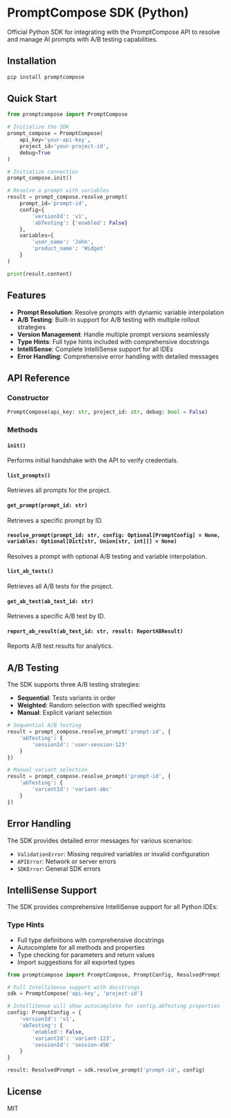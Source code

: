 # PromptCompose SDK (Python)

Official Python SDK for integrating with the PromptCompose API to resolve and manage AI prompts with A/B testing capabilities.

## Installation

```bash
pip install promptcompose
```

## Quick Start

```python
from promptcompose import PromptCompose

# Initialize the SDK
prompt_compose = PromptCompose(
    api_key='your-api-key',
    project_id='your-project-id',
    debug=True
)

# Initialize connection
prompt_compose.init()

# Resolve a prompt with variables
result = prompt_compose.resolve_prompt(
    prompt_id='prompt-id',
    config={
        'versionId': 'v1',
        'abTesting': {'enabled': False}
    },
    variables={
        'user_name': 'John',
        'product_name': 'Widget'
    }
)

print(result.content)
```

## Features

- **Prompt Resolution**: Resolve prompts with dynamic variable interpolation
- **A/B Testing**: Built-in support for A/B testing with multiple rollout strategies
- **Version Management**: Handle multiple prompt versions seamlessly
- **Type Hints**: Full type hints included with comprehensive docstrings
- **IntelliSense**: Complete IntelliSense support for all IDEs
- **Error Handling**: Comprehensive error handling with detailed messages

## API Reference

### Constructor

```python
PromptCompose(api_key: str, project_id: str, debug: bool = False)
```

### Methods

#### `init()`
Performs initial handshake with the API to verify credentials.

#### `list_prompts()`
Retrieves all prompts for the project.

#### `get_prompt(prompt_id: str)`
Retrieves a specific prompt by ID.

#### `resolve_prompt(prompt_id: str, config: Optional[PromptConfig] = None, variables: Optional[Dict[str, Union[str, int]]] = None)`
Resolves a prompt with optional A/B testing and variable interpolation.

#### `list_ab_tests()`
Retrieves all A/B tests for the project.

#### `get_ab_test(ab_test_id: str)`
Retrieves a specific A/B test by ID.

#### `report_ab_result(ab_test_id: str, result: ReportABResult)`
Reports A/B test results for analytics.

## A/B Testing

The SDK supports three A/B testing strategies:

- **Sequential**: Tests variants in order
- **Weighted**: Random selection with specified weights
- **Manual**: Explicit variant selection

```python
# Sequential A/B testing
result = prompt_compose.resolve_prompt('prompt-id', {
    'abTesting': {
        'sessionId': 'user-session-123'
    }
})

# Manual variant selection
result = prompt_compose.resolve_prompt('prompt-id', {
    'abTesting': {
        'variantId': 'variant-abc'
    }
})
```

## Error Handling

The SDK provides detailed error messages for various scenarios:

- `ValidationError`: Missing required variables or invalid configuration
- `APIError`: Network or server errors
- `SDKError`: General SDK errors

## IntelliSense Support

The SDK provides comprehensive IntelliSense support for all Python IDEs:

### Type Hints
- Full type definitions with comprehensive docstrings
- Autocomplete for all methods and properties
- Type checking for parameters and return values
- Import suggestions for all exported types

```python
from promptcompose import PromptCompose, PromptConfig, ResolvedPrompt

# Full IntelliSense support with docstrings
sdk = PromptCompose('api-key', 'project-id')

# IntelliSense will show autocomplete for config.abTesting properties
config: PromptConfig = {
    'versionId': 'v1',
    'abTesting': {
        'enabled': False,
        'variantId': 'variant-123',
        'sessionId': 'session-456'
    }
}

result: ResolvedPrompt = sdk.resolve_prompt('prompt-id', config)
```

## License

MIT 